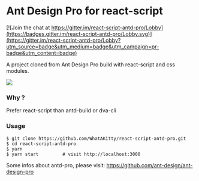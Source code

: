 
# Ant Design Pro for react-script

[![Join the chat at https://gitter.im/react-script-antd-pro/Lobby](https://badges.gitter.im/react-script-antd-pro/Lobby.svg)](https://gitter.im/react-script-antd-pro/Lobby?utm_source=badge&utm_medium=badge&utm_campaign=pr-badge&utm_content=badge)

A project cloned from Ant Design Pro build with react-script and css modules.

![](https://camo.githubusercontent.com/4fb56777a828ddaf0e967a4d18dafa149d7106df/68747470733a2f2f67772e616c697061796f626a656374732e636f6d2f7a6f732f726d73706f7274616c2f784564427177537a766f5361706d6e536e596a552e706e67)

### Why ?

Prefer react-script than antd-build or dva-cli

### Usage

```shell
$ git clone https://github.com/WhatAKitty/react-script-antd-pro.git
$ cd react-script-antd-pro
$ yarn
$ yarn start         # visit http://localhost:3000
```

Some infos about antd-pro, please visit: https://github.com/ant-design/ant-design-pro

